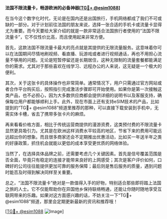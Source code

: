 **法国不限流量卡，畅游欧洲的必备神器[[TG💪+ @esim1088](https://t.me/s/esim1088)]**

在当今这个数字化时代，无论是在国内还是出国旅行，手机网络都成了我们不可或缺的一部分。对于计划前往法国的朋友来说，选择一张合适的手机卡或流量卡显得尤为重要。而今天要给大家介绍的就是一款非常适合法国旅行者使用的“法国不限流量卡”，它不仅性价比高，而且使用起来非常方便。

首先，这款法国不限流量卡最大的亮点就是其提供的无限流量服务。这意味着你可以在法国期间尽情地刷视频、看直播、玩游戏或者进行视频通话，再也不用担心流量不够用的问题。无论是短暂停留还是长期居住，这种无限制的流量套餐都能满足你的需求。尤其对于那些喜欢在线学习、远程办公的人来说，这无疑是一个极大的便利。

其次，关于这张卡的具体操作也非常简单。通常情况下，用户只需通过官方网站或者合作平台购买后，按照指引完成激活步骤即可开始使用。如果你是第一次接触这类产品，也不必担心，因为大多数供应商都会提供详细的说明书以及客服支持，确保每位用户都能够顺利上手。此外，现在市面上还有支持eSIM技术的产品，比如提到的“TG💪+ @esim1088”频道里推荐的那种，可以直接下载安装到手机中，无需实体卡槽，省去了携带多张卡片的麻烦。

再来看看价格方面，相比于传统运营商提供的漫游资费，这类预付费的不限流量卡显然更具吸引力。尤其是在欧洲这样消费水平较高的地区，节省下来的费用可能远远超出你的想象。而且很多商家还会不定期推出优惠活动，比如买一年送半年之类的好康政策，抓住机会就能以更低的成本享受更优质的网络体验。

当然了，在选择具体品牌之前，还需要考虑几个关键因素。首先是信号覆盖范围是否全面，毕竟只有稳定的连接才能带来良好的上网感受；其次是客户评价如何，口碑好的公司往往能提供更加可靠的服务保障；最后则是售后服务的质量，遇到问题时能否及时得到解决同样至关重要。

总之，“法国不限流量卡”绝对是一款值得入手的好物，特别适合那些即将踏上法国之旅的人士。它不仅能帮助你在异国他乡保持联络畅通，还能让你随时随地享受互联网带来的乐趣。如果对这方面感兴趣的话，不妨关注一下“TG💪+ @esim1088”频道，那里会定期更新最新的资讯和推荐哦！

[[TG💪+ @esim1088](https://t.me/s/esim1088) ![Image](https://i.postimg.cc/4NQfJmqS/Snipaste-2025-05-13-00-14-12.png)]